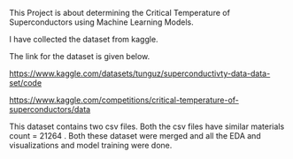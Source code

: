 This Project is about determining the Critical Temperature of Superconductors using Machine Learning Models.

 I have collected the dataset from kaggle. 
 
 The link for the dataset is given below. 

https://www.kaggle.com/datasets/tunguz/superconductivty-data-data-set/code

https://www.kaggle.com/competitions/critical-temperature-of-superconductors/data


This dataset contains two csv files. Both the csv files have similar materials  count = 21264 .
Both these dataset were merged and all the EDA and visualizations and model training were done.
